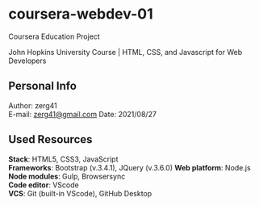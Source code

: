 # coursera-webdev-01
Coursera Education Project

John Hopkins University Course | HTML, CSS, and Javascript for Web Developers

## Personal Info

Author: zerg41  
E-mail: zerg41@gmail.com
Date: 2021/08/27  

## Used Resources

**Stack**: HTML5, CSS3, JavaScript  
**Frameworks**: Bootstrap (v.3.4.1), JQuery (v.3.6.0)
**Web platform**: Node.js  
**Node modules**: Gulp, Browsersync  
**Code editor**: VScode  
**VCS**: Git (built-in VScode), GitHub Desktop  
